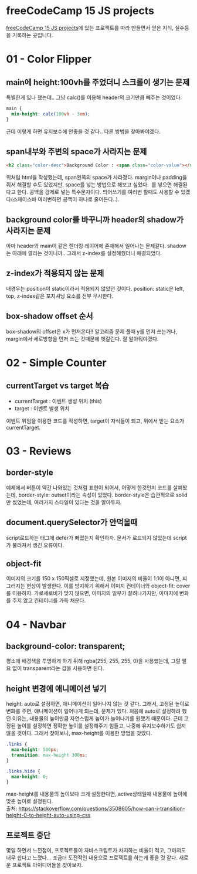 # freeCodeCamp 15 JS projects

[freeCodeCamp 15 JS projects](https://www.youtube.com/watch?v=3PHXvlpOkf4&t=4516s&ab_channel=freeCodeCamp.org)에 있는 프로젝트를 따라 만들면서 얻은 지식, 실수등을 기록하는 곳입니다.

# 01 - Color Flipper

## main에 height:100vh를 주었더니 스크롤이 생기는 문제

특별한게 있나 했는데.. 그냥 calc()를 이용해 header의 크기만큼 빼주는 것이었다.

```css
main {
  min-height: calc(100vh - 3em);
}
```

근데 이렇게 하면 유지보수에 안좋을 것 같다.. 다른 방법을 찾아봐야겠다.

## span내부와 주변의 space가 사라지는 문제

```html
<h2 class="color-desc">Background Color : <span class="color-value"></span></h2>
```

위처럼 html을 작성했는데, span왼쪽의 space가 사라졌다. margin이나 padding을 줘서 해결할 수도 있었지만, space를 넣는 방법으로 해보고 싶었다. &nbsp;를 넣으면 해결된다고 한다. 공백을 강제로 넣는 특수문자이다. 띄어쓰기를 여러번 할때도 사용할 수 있겠다(스페이스바 여러번하면 공백이 하나로 줄어든다..).

## background color를 바꾸니까 header의 shadow가 사라지는 문제

아마 header와 main이 같은 렌더링 레이어에 존재해서 일어나는 문제같다. shadow는 아래에 깔리는 것이니까.. 그래서 z-index를 설정해줬더니 해결되었다.

## z-index가 적용되지 않는 문제

내경우는 position이 static이라서 적용되지 않았던 것이다. position: static은 left, top, z-index같은 포지셔닝 요소를 전부 무시한다.

## box-shadow offset 순서

box-shadow의 offset은 x가 먼저온다!! 알고리즘 문제 풀때 y를 먼저 쓰는거나, margin에서 세로방향을 먼저 쓰는 것때문에 헷갈린다. 잘 알아둬야겠다.

# 02 - Simple Counter

## currentTarget vs target 복습

- currentTarget : 이벤트 생성 위치 (this)
- target : 이벤트 발생 위치

이벤트 위임을 이용한 코드를 작성하면, target이 자식들이 되고, 위에서 받는 요소가 currentTarget.

# 03 - Reviews

## border-style

예제에서 버튼이 약간 나와있는 것처럼 표현이 되어서, 어떻게 한것인지 코드를 살펴봤는데, border-style: outset이라는 속성이 있었다. border-style은 습관적으로 solid만 썼었는데, 여러가지 스타일이 있다는 것을 알아두자.

## document.querySelector가 안먹을때

script로드하는 태그에 defer가 빠졌는지 확인하자. 문서가 로드되지 않았는데 script가 불러져서 생긴 오류이다.

## object-fit

이미지의 크기를 150 x 150픽셀로 지정했는데, 원본 이미지의 비율이 1:1이 아니면, 찌그러지는 현상이 발생한다. 이를 방지하기 위해서 이미지 컨테이너와 object-fit: cover를 이용하자. 가로세로비가 맞지 않으면, 이미지의 일부가 잘려나가지만, 이미지에 변화를 주지 않고 컨테이너를 가득 채운다.

# 04 - Navbar

## background-color: transparent;

평소에 배경색을 투명하게 하기 위해 rgba(255, 255, 255, 0)을 사용했는데, 그럴 필요 없이 transparent라는 값을 사용하면 된다.

## height 변경에 애니메이션 넣기

height: auto로 설정하면, 애니메이션이 일어나지 않는 것 같다. 그래서, 고정된 높이로 변화를 주면, 애니메이션이 일어나게 되는데, 문제가 있다. 처음에 auto로 설정하려 했던 이유는, 내용물의 높이만큼 자연스럽게 높이가 늘어나기를 원했기 때문이다. 근데 고정된 높이를 설정하면 정확한 높이를 설정해주기 힘들고, 나중에 유지보수하기도 쉽지 않을 것이다. 그래서 찾아보니, max-height를 이용한 방법을 찾았다.

```css
.links {
  max-height: 500px;
  transition: max-height 300ms;
}

.links.hide {
  max-height: 0;
}
```

max-height를 내용물의 높이보다 크게 설정한다면, active상태일때 내용물에 높이에 맞춘 높이로 설정된다.  
출처: https://stackoverflow.com/questions/3508605/how-can-i-transition-height-0-to-height-auto-using-css

## 프로젝트 중단

몇일 하면서 느낀점이, 프로젝트들이 자바스크립트가 차지하는 비율이 적고, 그마저도 너무 쉽다고 느꼈다... 조금더 도전적인 내용으로 프로젝트를 하는게 좋을 것 같다. 새로운 프로젝트 아이디어들을 찾아보자.
